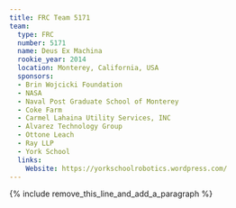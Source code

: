 ```yaml
---
title: FRC Team 5171
team:
  type: FRC
  number: 5171
  name: Deus Ex Machina
  rookie_year: 2014
  location: Monterey, California, USA
  sponsors:
  - Brin Wojcicki Foundation
  - NASA
  - Naval Post Graduate School of Monterey
  - Coke Farm
  - Carmel Lahaina Utility Services, INC
  - Alvarez Technology Group
  - Ottone Leach
  - Ray LLP
  - York School
  links:
    Website: https://yorkschoolrobotics.wordpress.com/
---
```


{% include remove_this_line_and_add_a_paragraph %}